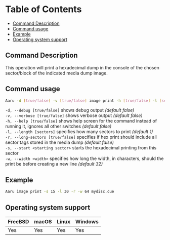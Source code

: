 # Table of Contents

- [Command Description](#command-description)
- [Command usage](#command-usage)
- [Example](#example)
- [Operating system support](#operating-system-support)

## Command Description

This operation will print a hexadecimal dump in the console of the chosen sector/block of the indicated media dump image.

## Command usage

```bash
Aaru -d [true/false] -v [true/false] image print -h [true/false] -l [sectors] -r [true/false] -s <starting sector> -w [width] <image-path>
```

`-d, --debug [true/false]` shows debug output *(default false)*                      
`-v, --verbose [true/false]` shows verbose output *(default false)*                      
`-h, --help [true/false]` shows help screen for the command instead of running it, ignores all other switches *(default false)*                               
`-l, --length [sectors]` specifies how many sectors to print *(default 1)*            
`-r, --long-sectors [true/false]` specifies if hex print should include all sector tags stored in the media dump *(default false)*         
`-s, --start <starting sector>` starts the hexadecimal printing from this sector            
`-w, --width <width>` specifies how long the width, in characters, should the print be before creating a new line *(default 32)*

## Example

```bash
Aaru image print -s 15 -l 30 -r -w 64 mydisc.cue
```

## Operating system support

| FreeBSD | macOS | Linux | Windows |
| ------- | ----- | ----- | ------- |
| Yes     | Yes   | Yes   | Yes     |

